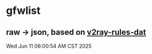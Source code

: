 # gfwlist
## raw -> json, based on [v2ray-rules-dat](https://github.com/Loyalsoldier/v2ray-rules-dat)
Wed Jun 11 06:00:54 AM CST 2025

